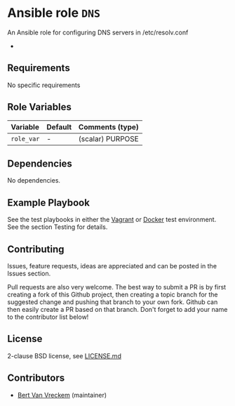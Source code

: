 # Ansible role `DNS`

An Ansible role for configuring DNS servers in /etc/resolv.conf

-

## Requirements

No specific requirements

## Role Variables


| Variable   | Default | Comments (type)  |
| :---       | :---    | :---             |
| `role_var` | -       | (scalar) PURPOSE |

## Dependencies

No dependencies.

## Example Playbook

See the test playbooks in either the [Vagrant](https://github.com/bertvv/ansible-role-ROLENAME/blob/vagrant-tests/test.yml) or [Docker](https://github.com/bertvv/ansible-role-ROLENAME/blob/docker-tests/test.yml) test environment. See the section Testing for details.


## Contributing

Issues, feature requests, ideas are appreciated and can be posted in the Issues section.

Pull requests are also very welcome. The best way to submit a PR is by first creating a fork of this Github project, then creating a topic branch for the suggested change and pushing that branch to your own fork. Github can then easily create a PR based on that branch. Don't forget to add your name to the contributor list below!

## License

2-clause BSD license, see [LICENSE.md](LICENSE.md)

## Contributors

- [Bert Van Vreckem](https://github.com/bertvv/) (maintainer)

